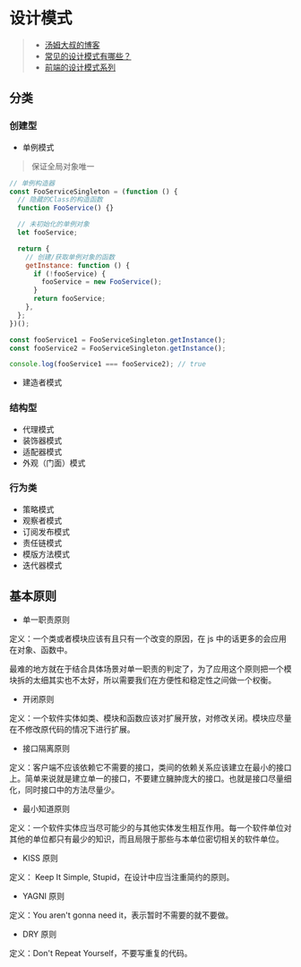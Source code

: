# 设计模式

> - [汤姆大叔的博客](https://www.cnblogs.com/TomXu/archive/2011/12/15/2288411.html)
> - [常见的设计模式有哪些？](https://refactoringguru.cn/design-patterns)
> - [前端的设计模式系列](https://pattern.windliang.wang/)
## 分类

### 创建型

- 单例模式

> 保证全局对象唯一

```js
// 单例构造器
const FooServiceSingleton = (function () {
  // 隐藏的Class的构造函数
  function FooService() {}

  // 未初始化的单例对象
  let fooService;

  return {
    // 创建/获取单例对象的函数
    getInstance: function () {
      if (!fooService) {
        fooService = new FooService();
      }
      return fooService;
    },
  };
})();

const fooService1 = FooServiceSingleton.getInstance();
const fooService2 = FooServiceSingleton.getInstance();

console.log(fooService1 === fooService2); // true
```

- 建造者模式

### 结构型

- 代理模式
- 装饰器模式
- 适配器模式
- 外观（门面）模式

### 行为类

- 策略模式
- 观察者模式
- 订阅发布模式
- 责任链模式
- 模版方法模式
- 迭代器模式

## 基本原则

- 单一职责原则

定义：一个类或者模块应该有且只有一个改变的原因，在 js 中的话更多的会应用在对象、函数中。

最难的地方就在于结合具体场景对单一职责的判定了，为了应用这个原则把一个模块拆的太细其实也不太好，所以需要我们在方便性和稳定性之间做一个权衡。

- 开闭原则

定义：一个软件实体如类、模块和函数应该对扩展开放，对修改关闭。模块应尽量在不修改原代码的情况下进行扩展。

- 接口隔离原则

定义：客户端不应该依赖它不需要的接口，类间的依赖关系应该建立在最小的接口上。简单来说就是建立单一的接口，不要建立臃肿庞大的接口。也就是接口尽量细化，同时接口中的方法尽量少。

- 最小知道原则

定义：一个软件实体应当尽可能少的与其他实体发生相互作用。每一个软件单位对其他的单位都只有最少的知识，而且局限于那些与本单位密切相关的软件单位。

- KISS 原则

定义： Keep It Simple, Stupid，在设计中应当注重简约的原则。

- YAGNI 原则

定义：You aren't gonna need it，表示暂时不需要的就不要做。

- DRY 原则

定义：Don't Repeat Yourself，不要写重复的代码。
